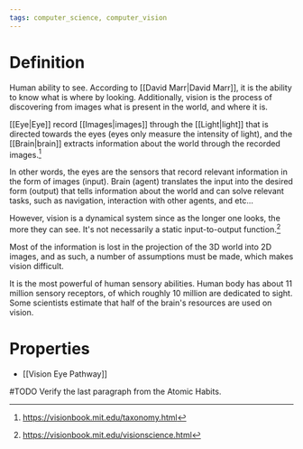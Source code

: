 ```yaml
---
tags: computer_science, computer_vision
---
```


# Definition

Human ability to see. According to [[David Marr|David Marr]], it is the ability to know what is where by looking. Additionally, vision is the process of discovering from images what is present in the world, and where it is.

[[Eye|Eye]] record [[Images|images]] through the [[Light|light]] that is directed towards the eyes (eyes only measure the intensity of light), and the [[Brain|brain]] extracts information about the world through the recorded images.[^1]

In other words, the eyes are the sensors that record relevant information in the form of images (input). Brain (agent) translates the input into the desired form (output) that tells information about the world and can solve relevant tasks, such as navigation, interaction with other agents, and etc...

However, vision is a dynamical system since as the longer one looks, the more they can see. It's not necessarily a static input-to-output function.[^2]

Most of the information is lost in the projection of the 3D world into 2D images, and as such, a number of assumptions must be made, which makes vision difficult.

It is the most powerful of human sensory abilities. Human body has about 11 million sensory receptors, of which roughly 10 million are dedicated to sight. Some scientists estimate that half of the brain's resources are used on vision.

# Properties
- [[Vision Eye Pathway]]

#TODO 
Verify the last paragraph from the Atomic Habits.

[^1]: https://visionbook.mit.edu/taxonomy.html
[^2]: https://visionbook.mit.edu/visionscience.html
